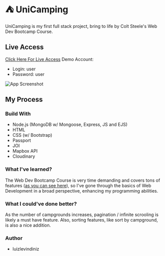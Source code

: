 # ⛺ UniCamping

UniCamping is my first full stack project, bring to life by Colt Steele's Web Dev Bootcamp Course.

## Live Access

[Click Here For Live Access](https://unicampin.onrender.com/)
Demo Account:

- Login: user
- Password: user

![App Screenshot](https://res.cloudinary.com/dimqowdvh/image/upload/v1690561715/wpt8kzmyg7ftjwa3tst6.png)

## My Process

### Build With

- Node.js (MongoDB w/ Mongoose, Express, JS and EJS)
- HTML
- CSS (w/ Bootstrap)
- Passport
- JOI
- Mapbox API
- Cloudinary

### What I've learned?

The Web Dev Bootcamp Course is very time demanding and covers tons of features ([as you can see here](https://www.udemy.com/course/the-web-developer-bootcamp/)), so I've gone through the basics of
Web Development in a broad perspective, enhancing my programming abilities.

### What I could've done better?

As the number of campgrounds increases, pagination / infinite scrooling is likely a must have feature. Also, sorting features, like
sort by campground, is also a nice addition.

### Author

- luizlevindiniz

